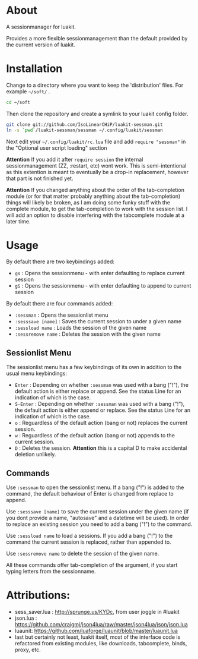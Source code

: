 About
=====
A sessionmanager for luakit.

Provides a more flexible sessionmanagement than the default provided by the current version of luakit.


Installation
============

Change to a directory where you want to keep the 'distribution' files. For example ```~/soft/``` .

```bash
cd ~/soft
```

Then clone the repository and create a symlink to your luakit config folder.

```bash
git clone git://github.com/IsoLinearCHiP/luakit-sessman.git
ln -s `pwd`/luakit-sessman/sessman ~/.config/luakit/sessman
```

Next edit your ```~/.config/luakit/rc.lua``` file and add ```require "sessman"``` in the "Optional user script loading" section

**Attention**
If you add it after ```require session``` the internal sessionmanagement (ZZ, :restart, etc) wont work. This is semi-intentional as this extention is meant to eventually be a drop-in replacement, however that part is not finished yet.

**Attention**
If you changed anything about the order of the tab-completion module (or for that matter probably anything about the tab-completion) things will likely be broken, as I am doing some funky stuff with the complete module, to get the tab-completion to work with the session list. I will add an option to disable interfering with the tabcomplete module at a later time.


Usage
=====

By default there are two keybindings added:
* ```gs``` : Opens the sessionmenu - with enter defaulting to replace current session
* ```gS``` : Opens the sessionmenu - with enter defaulting to append to current session

By default there are four commands added:
* ```:sessman```        : Opens the sessionlist menu
* ```:sesssave [name]``` : Saves the current session to under a given name
* ```:sessload name```   : Loads the session of the given name
* ```:sessremove name``` : Deletes the session with the given name

Sessionlist Menu
----------------

The sessionlist menu has a few keybindings of its own in addition to the usual menu keybindings:

* ```Enter```   : Depending on whether ```:sessman``` was used with a bang ("!"), the default action is either replace or append. See the status Line for an indication of which is the case.
* ```S-Enter``` : Depending on whether ```:sessman``` was used with a bang ("!"), the default action is either append or replace. See the status Line for an indication of which is the case.
* ```o```       : Reguardless of the default action (bang or not) replaces the current session.
* ```w```       : Reguardless of the default action (bang or not) appends to the current session.
* ```D```       : Deletes the session. **Attention** this is a capital D to make accidental deletion unlikely.

Commands
--------

Use ```:sessman``` to open the sessionlist menu. If a bang ("!") is added to the command, the default behaviour of Enter is changed from replace to append.

Use ```:sesssave [name]``` to save the current session under the given name (if you dont provide a name, "autosave" and a datetime will be used). In order to replace an existing session you need to add a bang ("!") to the command.

Use ```:sessload name``` to load a sessions. If you add a bang ("!") to the command the current session is replaced, rather than appended to.

Use ```:sessremove name``` to delete the session of the given name.

All these commands offer tab-completion of the argument, if you start typing letters from the sessionname.


Attributions:
=============
* sess_saver.lua : http://sprunge.us/KYDc, from user joggle in #luakit
* json.lua : https://github.com/craigmj/json4lua/raw/master/json4lua/json/json.lua
* luaunit: https://github.com/luaforge/luaunit/blob/master/luaunit.lua
* last but certainly not least, luakit itself, most of the interface code is refactored from existing modules, like downloads, tabcomplete, binds, proxy, etc.

